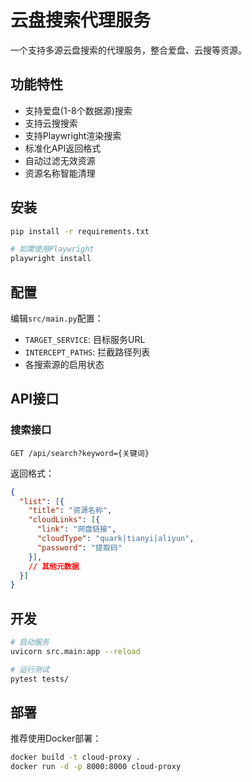 # 云盘搜索代理服务

一个支持多源云盘搜索的代理服务，整合爱盘、云搜等资源。

## 功能特性
- 支持爱盘(1-8个数据源)搜索
- 支持云搜搜索
- 支持Playwright渲染搜索
- 标准化API返回格式
- 自动过滤无效资源
- 资源名称智能清理

## 安装
```bash
pip install -r requirements.txt

# 如需使用Playwright
playwright install
```

## 配置
编辑`src/main.py`配置：
- `TARGET_SERVICE`: 目标服务URL
- `INTERCEPT_PATHS`: 拦截路径列表
- 各搜索源的启用状态

## API接口
### 搜索接口
`GET /api/search?keyword={关键词}`

返回格式：
```json
{
  "list": [{
    "title": "资源名称",
    "cloudLinks": [{
      "link": "网盘链接",
      "cloudType": "quark|tianyi|aliyun",
      "password": "提取码"
    }],
    // 其他元数据
  }]
}
```

## 开发
```bash
# 启动服务
uvicorn src.main:app --reload

# 运行测试
pytest tests/
```

## 部署
推荐使用Docker部署：
```bash
docker build -t cloud-proxy .
docker run -d -p 8000:8000 cloud-proxy
